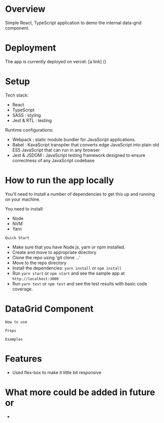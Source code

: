 # Overview

Simple React, TypeScript application to demo the internal data-grid component.

# Deployment

The app is currently deployed on vercel:
[a link] ()

# Setup

Tech stack:

- React
- TypeScript
- SASS : styling
- Jest & RTL : testing

Runtime configurations:

- Webpack : static module bundler for JavaScript applications.
- Babel : KavaScript transpiler that converts edge JavaScript into plain old ES5 JavaScript that can run in any browser
- Jest & JSDOM : JavaScript testing framework designed to ensure correctness of any JavaScript codebase

# How to run the app locally

You'll need to install a number of dependencies to get this up and running on your machine.

You need to install:

- Node
- NVM
- Yarn

`Quick Start`

- Make sure that you have Node.js, yarn or npm installed.
- Create and move to appropriate directory
- Clone the repo using 'git clone ...'
- Move to the repo directory
- Install the dependencies: `yarn install` or `npm install`
- Run `yarn start` or `npm start` and see the sample app at `http://localhost:3000`
- Run `yarn test` or `npm test` and see the test results with basic code coverage.

# DataGrid Component

`How to use`

`Props`

`Examples`

# Features

- Used flex-box to make it little bit responsive

# What more could be added in future or

-
